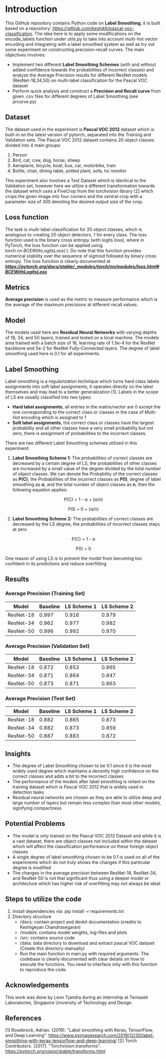 # Introduction
This GitHub repository contains Python code on **Label Smoothing**, it is built based on a repository: https://github.com/keshik6/pascal-voc-classification. The idea here is to apply some modifications on the encode_labels function under utils.py to take into account multi-hot vector encoding and integrating with a label smoothed system as well as try out some experiment on constructing precision-recall curves. The main objectives involves:
* Implement two different **Label Smoothing Schemes** (with and without added confidence towards the probabilities of incorrect classes) and analyze the Average Precision results for different ResNet models (ResNet-18,34,50) on multi-label classification for the Pascal VOC dataset
* Perform quick analysis and construct a **Precision and Recall curve** from given .csv files for different degrees of Label Smoothing (see prcurve.py)

## Dataset
The dataset used in the experiment is **Pascal VOC 2012** dataset which is built-in on the latest version of pytorch, separated into the Training and Validation sets. The Pascal VOC 2012 dataset contains 20 object classes divided into 4 main groups:
1. Person
2. Bird, cat, cow, dog, horse, sheep
3. Aeroplane, bicycle, boat, bus, car, motorbike, train
4. Bottle, chair, dining table, potted plant, sofa, tv/ monitor

This experiment also involves a Test Dataset which is identical to the Validation set, however here we utilize a different transformation towards the dataset which uses a FiveCrop from the torchvision library [2] which crops the given image into four corners and the central crop with a parameter size of 300 denoting the desired output size of the crop.

## Loss function

The task is multi-label classification for 20 object classes, which is analogous to creating 20 object detectors, 1 for every class. The loss function used is the binary cross entropy (with logits loss), where in PyTorch, the loss function can be applied using torch.nn.BCEWithLogitsLoss( ). Do note that this function provides numerical stability over the sequence of sigmoid followed by binary cross entropy. The loss function is clearly documented at ***https://pytorch.org/docs/stable/_modules/torch/nn/modules/loss.html#BCEWithLogitsLoss***

## Metrics
**Average precision** is used as the metric to measure performance which is the average of the maximum precisions at different recall values. 

## Model
The models used here are **Residual Neural Networks** with varying depths of 18, 34, and 50 layers, trained and tested on a local machine. The models area trained with a batch size of 16, learning rate of 1.5e-4 for the ResNet backbone and 5e-2 for ResNet Fully-Connected layers. The degree of label smoothing used here is 0.1 for all experiments.

## Label Smoothing
Label smoothing is a regularization technique which turns hard class labels assignments into soft label assignments, it operates directly on the label themselves and may lead to a better generalization [1]. Labels in the scope of LS are usually classified into two types:
* **Hard label assignments**, all entries in the matrix/vector are 0 except the one corresponding to the correct class or classes in the case of Multi-Hot encoding which is assigned to 1
* **Soft label assignments**, the correct class or classes have the largest probability and all other classes have a very small probability but not zero, there is assignment of probabilities to the incorrect classes.

There are two different Label Smoothing schemes utilized in this experiment:
1. **Label Smoothing Scheme 1:** The probabilities of correct classes are decreased by a certain degree of LS, the probabilities of other classes are increased by a small value of the degree divided by the total number of object classes. We can denote the Probability of the correct classes as **P(C)**, the Probabilities of the incorrect classes as **P(I)**, degree of label smoothing as **α**, and the total number of object classes as **n**, then the following equation applies:

<p align="center">
P(C) = 1 - α + (α/n)
</p>
<p align="center">
P(I) = 0 + (α/n)
</p>

2. **Label Smoothing Scheme 2:** The probabilities of correct classes are decreased by the LS degree, the probabilities of incorrect classes stays at zero

<p align="center">
P(C) = 1 - α
</p>
<p align="center">
P(I) = 0
</p>

One reason of using LS is to prevent the model from becoming too confident in its predictions and reduce overfitting

## Results
### Average Precision (Training Set)
| Model     | Baseline | LS Scheme 1 | LS Scheme 2 |
| --------- | --------- | --------- | --------- |
| ResNet-18 | 0.997 | 0.916 | 0.979 |
| ResNet-34 | 0.962 | 0.977 | 0.982 |
| ResNet-50 | 0.996 | 0.992 | 0.970 |

### Average Precision (Validation Set)
| Model     | Baseline | LS Scheme 1 | LS Scheme 2 |
| --------- | --------- | --------- | --------- |
| ResNet-18 | 0.872 | 0.853 | 0.865 |
| ResNet-34 | 0.871 | 0.864 | 0.847 |
| ResNet-50 | 0.873 | 0.871 | 0.863 |

### Average Precision (Test Set)
| Model     | Baseline | LS Scheme 1 | LS Scheme 2 |
| --------- | --------- | --------- | --------- |
| ResNet-18 | 0.882 | 0.865 | 0.873 |
| ResNet-34 | 0.882 | 0.873 | 0.859 |
| ResNet-50 | 0.887 | 0.883 | 0.872 |

## Insights
* The degree of Label Smoothing chosen to be 0.1 since it is the most widely used degree which maintains a decently high confidence on the correct classes and adds a bit to the incorrect classes
* The performance of the models after label smoothing is reliant on the training dataset which is Pascal VOC 2012 that is widely used in detection tasks
* Residual neural networks are chosen as they are able to utilize deep and large number of layers but remain less complex than most other models, signifying compactness

## Potential Problems
* The model is only trained on the Pascal VOC 2012 Dataset and while it is a vast dataset, there are object classes not included within the dataset which will affect the classification performance on these foreign object classes
* A single degree of label smoothing chosen to be 0.1 is used on all of the experiments which do not truly shows the changes if this particular degree is modified
* The changes in the average precision between ResNet-18, ResNet-34, and ResNet-50 is not that significant thus using a deeper model or architecture which has higher risk of overfitting may not always be ideal

## Steps to utilize the code
1. Install dependencies via: pip install -r requirements.txt
2. Directory structure
    * /docs: contain project and devkit documentation (credits to Keshigeyan Chandrasegaran)
    * /models: contains model weights, log-files and plots
    * /src: contains source code
    * /data: data directory to download and extract pascal VOC dataset (Create this directory manually)
    * Run the main function in main.py with required arguments. The codebase is clearly documented with clear details on how to execute the functions. You need to interface only with this function to reproduce the code.

## Acknowledgements
This work was done by Leon Tjandra during an internship at Temasek Laboratories, Singapore University of Technology and Design.

## References
[1] Rosebrock, Adrian. (2019). "Label smoothing with Keras, TensorFlow, and Deep Learning". https://www.pyimagesearch.com/2019/12/30/label-smoothing-with-keras-tensorflow-and-deep-learning/
[2] Torch Contributors. (2017). "Torchvision.transforms". https://pytorch.org/vision/stable/transforms.html
